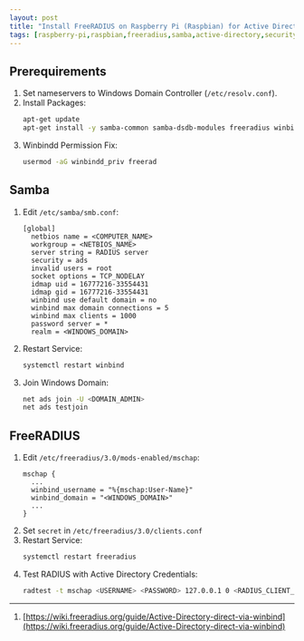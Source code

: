 ```yaml
---
layout: post
title: "Install FreeRADIUS on Raspberry Pi (Raspbian) for Active Directory Authentication"
tags: [raspberry-pi,raspbian,freeradius,samba,active-directory,security,linux]
---
```


## Prerequirements
1. Set nameservers to Windows Domain Controller (`/etc/resolv.conf`).
2. Install Packages:
   ```bash
   apt-get update
   apt-get install -y samba-common samba-dsdb-modules freeradius winbind
   ```
3. Winbindd Permission Fix:
   ```bash
   usermod -aG winbindd_priv freerad
   ```

## Samba
1. Edit `/etc/samba/smb.conf`:
   ```
   [global]
     netbios name = <COMPUTER_NAME> 
     workgroup = <NETBIOS_NAME>
     server string = RADIUS server
     security = ads
     invalid users = root
     socket options = TCP_NODELAY
     idmap uid = 16777216-33554431
     idmap gid = 16777216-33554431
     winbind use default domain = no
     winbind max domain connections = 5
     winbind max clients = 1000
     password server = *
     realm = <WINDOWS_DOMAIN>
   ```
3. Restart Service:
   ```bash
   systemctl restart winbind
   ```
2. Join Windows Domain:
   ```bash
   net ads join -U <DOMAIN_ADMIN>
   net ads testjoin
   ```

## FreeRADIUS
1. Edit `/etc/freeradius/3.0/mods-enabled/mschap`:
   ```
   mschap {
     ...
     winbind_username = "%{mschap:User-Name}"
     winbind_domain = "<WINDOWS_DOMAIN>"
     ... 
   }
   ```
2. Set `secret` in `/etc/freeradius/3.0/clients.conf`
3. Restart Service:
   ```bash
   systemctl restart freeradius
   ```
4. Test RADIUS with Active Directory Credentials:
   ```bash
   radtest -t mschap <USERNAME> <PASSWORD> 127.0.0.1 0 <RADIUS_CLIENT_SECRET>
   ```

---
1. [https://wiki.freeradius.org/guide/Active-Directory-direct-via-winbind](https://wiki.freeradius.org/guide/Active-Directory-direct-via-winbind)
